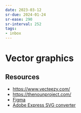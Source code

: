 ```yaml
---
date: 2023-03-12
sr-due: 2024-01-24
sr-ease: 290
sr-interval: 252
tags:
- inbox
---
```


# Vector graphics

## Resources

- https://www.vecteezy.com/
- https://thenounproject.com/
- [Figma](https://www.figma.com/)
- [Adobe Express SVG converter](https://express.adobe.com/tools/convert-to-svg)
